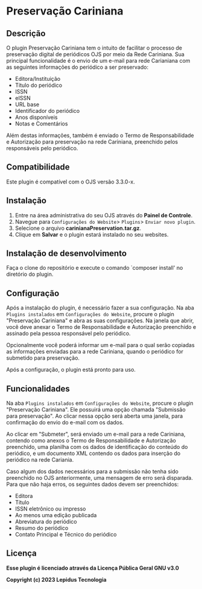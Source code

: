 # Preservação Cariniana
## Descrição

O plugin Preservação Cariniana tem o intuito de facilitar o processo de preservação digital de periódicos OJS por meio da Rede Cariniana. Sua principal funcionalidade é o envio de um e-mail para rede Carianiana com as seguintes informações do periódico a ser preservado:

* Editora/Instituição
* Título do periódico
* ISSN
* eISSN
* URL base
* Identificador do periódico
* Anos disponíveis
* Notas e Comentários

Além destas informações, também é enviado o Termo de Responsabilidade e Autorização para preservação na rede Cariniana, preenchido pelos responsáveis pelo periódico.

## Compatibilidade

Este plugin é compatível com o OJS versão 3.3.0-x.

## Instalação

1. Entre na área administrativa do seu OJS através do __Painel de Controle__.
2. Navegue para `Configurações do Website`> `Plugins`> `Enviar novo plugin`.
3. Selecione o arquivo __carinianaPreservation.tar.gz__.
4. Clique em __Salvar__ e o plugin estará instalado no seu websites.

## Instalação de desenvolvimento

Faça o clone do repositório e execute o comando `composer install' no diretório do plugin.

## Configuração

Após a instalação do plugin, é necessário fazer a sua configuração. Na aba `Plugins instalados` em `Configurações do Website`, procure o plugin "Preservação Cariniana" e abra as suas configurações. Na janela que abrir, você deve anexar o Termo de Responsabilidade e Autorização preenchido e assinado pela pessoa responsável pelo periódico.

Opcionalmente você poderá informar um e-mail para o qual serão copiadas as informações enviadas para a rede Cariniana, quando o periódico for submetido para preservação.

Após a configuração, o plugin está pronto para uso.

## Funcionalidades

Na aba `Plugins instalados` em `Configurações do Website`, procure o plugin "Preservação Cariniana". Ele possuirá uma opção chamada "Submissão para preservação". Ao clicar nessa opção será aberta uma janela, para confirmação do envio do e-mail com os dados.

Ao clicar em "Submeter", será enviado um e-mail para a rede Cariniana, contendo como anexos o Termo de Responsabilidade e Autorização preenchido, uma planilha com os dados de identificação do conteúdo do periódico, e um documento XML contendo os dados para inserção do periódico na rede Cariania.

Caso algum dos dados necessários para a submissão não tenha sido preenchido no OJS anteriormente, uma mensagem de erro será disparada. Para que não haja erros, os seguintes dados devem ser preenchidos:

* Editora
* Título
* ISSN eletrônico ou impresso
* Ao menos uma edição publicada
* Abreviatura do periódico
* Resumo do periódico
* Contato Principal e Técnico do periódico

## Licença
__Esse plugin é licenciado através da Licença Pública Geral GNU v3.0__

__Copyright (c) 2023 Lepidus Tecnologia__
